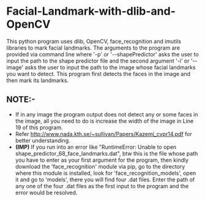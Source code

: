 # Facial-Landmark-with-dlib-and-OpenCV
This python program uses dlib, OpenCV, face_recognition and imutils libraries to mark facial landmarks. The arguments to the program are provided via command line where '-p' or '--shapePredictor' asks the user to input the path to the shape predictor file and the second argument '-i' or '--image' asks the user to input the path to the image whose facial landmarks you want to detect. This program first detects the faces in the image and then mark its landmarks.

## NOTE:-
 - If in any image the program output does not detect any or some faces in the image, all you need to do is increase the width of the image in Line 19 of this program.
 - Refer http://www.nada.kth.se/~sullivan/Papers/Kazemi_cvpr14.pdf for better understanding.
 - <b>(IMP)</b> If you run into an error like "RuntimeError: Unable to open shape_predictor_68_face_landmarks.dat", btw this is the file whose path you have to enter as your first argument for the program, then kindly download the 'face_recognition' module via pip, go to the directory where this module is installed, look for 'face_recognition_models', open it and go to 'models', there you will find four .dat files. Enter the path of any one of the four .dat files as the first input to the program and the error would be resolved.
 
 
 
 
